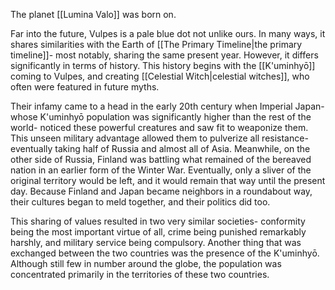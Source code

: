 The planet [[Lumina Valo]] was born on.

Far into the future, Vulpes is a pale blue dot not unlike ours. In many ways, it shares similarities with the Earth of [[The Primary Timeline|the primary timeline]]- most notably, sharing the same present year. However, it differs significantly in terms of history. This history begins with the [[K'uminhyō]] coming to Vulpes, and creating [[Celestial Witch|celestial witches]], who often were featured in future myths. 

Their infamy came to a head in the early 20th century when Imperial Japan- whose K'uminhyō population was significantly higher than the rest of the world- noticed these powerful creatures and saw fit to weaponize them. This unseen military advantage allowed them to pulverize all resistance- eventually taking half of Russia and almost all of Asia. Meanwhile, on the other side of Russia, Finland was battling what remained of the bereaved nation in an earlier form of the Winter War. Eventually, only a sliver of the original territory would be left, and it would remain that way until the present day. Because Finland and Japan became neighbors in a roundabout way, their cultures began to meld together, and their politics did too. 

This sharing of values resulted in two very similar societies- conformity being the most important virtue of all, crime being punished remarkably harshly, and military service being compulsory. Another thing that was exchanged between the two countries was the presence of the K'uminhyō. Although still few in number around the globe, the population was concentrated primarily in the territories of these two countries.  